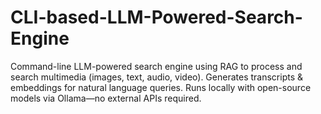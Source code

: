 # CLI-based-LLM-Powered-Search-Engine
Command-line LLM-powered search engine using RAG to process and search multimedia (images, text, audio, video). Generates transcripts &amp; embeddings for natural language queries. Runs locally with open-source models via Ollama—no external APIs required.
